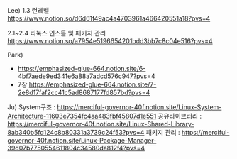 Lee)
1.3 런레벨
https://www.notion.so/d6d61f49ac4a4703961a466420551a18?pvs=4

2.1~2.4 리눅스 인스톨 및 패키지 관리
https://www.notion.so/a7954e5196654201bdd3bb7c8c04e516?pvs=4

Park)
- https://emphasized-glue-664.notion.site/6-4bf7aede9ed341e6a88a7adcd576c947?pvs=4
- 7장 https://emphasized-glue-664.notion.site/7-2e8d17faf2cc41c5ad8687177fd857bd?pvs=4

Ju)
System구조 : https://merciful-governor-40f.notion.site/Linux-System-Architecture-11603e7354fc4aa483fbf45807d1e551
공유라이브러리 : https://merciful-governor-40f.notion.site/Linux-Shared-Library-8ab340b5fd124c8b80331a3739c24f53?pvs=4
패키지 관리 : https://merciful-governor-40f.notion.site/Linux-Package-Manager-39d07b7750554611804c34580da812f4?pvs=4
